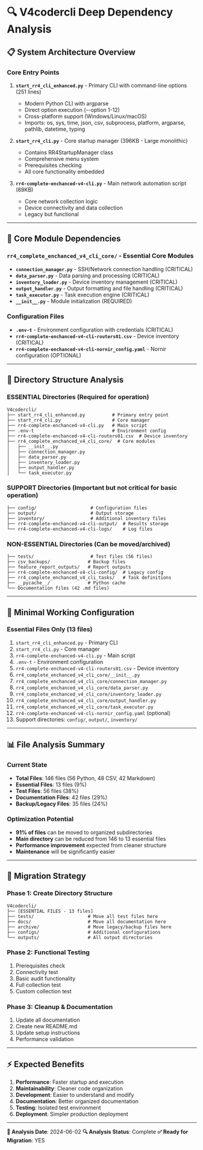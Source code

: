 # 🔍 V4codercli Deep Dependency Analysis

## 📋 **System Architecture Overview**

### **Core Entry Points**
1. **`start_rr4_cli_enhanced.py`** - Primary CLI with command-line options (251 lines)
   - Modern Python CLI with argparse
   - Direct option execution (--option 1-12)
   - Cross-platform support (Windows/Linux/macOS)
   - Imports: os, sys, time, json, csv, subprocess, platform, argparse, pathlib, datetime, typing

2. **`start_rr4_cli.py`** - Core startup manager (396KB - Large monolithic)
   - Contains RR4StartupManager class
   - Comprehensive menu system
   - Prerequisites checking
   - All core functionality embedded

3. **`rr4-complete-enchanced-v4-cli.py`** - Main network automation script (69KB)
   - Core network collection logic
   - Device connectivity and data collection
   - Legacy but functional

---

## 🔧 **Core Module Dependencies**

### **`rr4_complete_enchanced_v4_cli_core/`** - Essential Core Modules
- **`connection_manager.py`** - SSH/Network connection handling (CRITICAL)
- **`data_parser.py`** - Data parsing and processing (CRITICAL)
- **`inventory_loader.py`** - Device inventory management (CRITICAL)
- **`output_handler.py`** - Output formatting and file handling (CRITICAL)
- **`task_executor.py`** - Task execution engine (CRITICAL)
- **`__init__.py`** - Module initialization (REQUIRED)

### **Configuration Files**
- **`.env-t`** - Environment configuration with credentials (CRITICAL)
- **`rr4-complete-enchanced-v4-cli-routers01.csv`** - Device inventory (CRITICAL)
- **`rr4-complete-enchanced-v4-cli-nornir_config.yaml`** - Nornir configuration (OPTIONAL)

---

## 📁 **Directory Structure Analysis**

### **ESSENTIAL Directories (Required for operation)**
```
V4codercli/
├── start_rr4_cli_enhanced.py          # Primary entry point
├── start_rr4_cli.py                   # Core manager
├── rr4-complete-enchanced-v4-cli.py   # Main script
├── .env-t                             # Environment config
├── rr4-complete-enchanced-v4-cli-routers01.csv  # Device inventory
├── rr4_complete_enchanced_v4_cli_core/  # Core modules
│   ├── __init__.py
│   ├── connection_manager.py
│   ├── data_parser.py
│   ├── inventory_loader.py
│   ├── output_handler.py
│   └── task_executor.py
```

### **SUPPORT Directories (Important but not critical for basic operation)**
```
├── config/                    # Configuration files
├── output/                    # Output storage
├── inventory/                 # Additional inventory files
├── rr4-complete-enchanced-v4-cli-output/  # Results storage
└── rr4-complete-enchanced-v4-cli-logs/    # Log files
```

### **NON-ESSENTIAL Directories (Can be moved/archived)**
```
├── tests/                     # Test files (56 files)
├── csv_backups/              # Backup files
├── feature_report_outputs/   # Report outputs
├── rr4-complete-enchanced-v4-cli-config/  # Legacy config
├── rr4_complete_enchanced_v4_cli_tasks/   # Task definitions
├── __pycache__/              # Python cache
└── Documentation files (42 .md files)
```

---

## 🎯 **Minimal Working Configuration**

### **Essential Files Only (13 files)**
1. `start_rr4_cli_enhanced.py` - Primary CLI
2. `start_rr4_cli.py` - Core manager  
3. `rr4-complete-enchanced-v4-cli.py` - Main script
4. `.env-t` - Environment configuration
5. `rr4-complete-enchanced-v4-cli-routers01.csv` - Device inventory
6. `rr4_complete_enchanced_v4_cli_core/__init__.py`
7. `rr4_complete_enchanced_v4_cli_core/connection_manager.py`
8. `rr4_complete_enchanced_v4_cli_core/data_parser.py`
9. `rr4_complete_enchanced_v4_cli_core/inventory_loader.py`
10. `rr4_complete_enchanced_v4_cli_core/output_handler.py`
11. `rr4_complete_enchanced_v4_cli_core/task_executor.py`
12. `rr4-complete-enchanced-v4-cli-nornir_config.yaml` (optional)
13. Support directories: `config/`, `output/`, `inventory/`

---

## 📊 **File Analysis Summary**

### **Current State**
- **Total Files**: 146 files (56 Python, 48 CSV, 42 Markdown)
- **Essential Files**: 13 files (9%)
- **Test Files**: 56 files (38%)
- **Documentation Files**: 42 files (29%)
- **Backup/Legacy Files**: 35 files (24%)

### **Optimization Potential**
- **91% of files** can be moved to organized subdirectories
- **Main directory** can be reduced from 146 to 13 essential files
- **Performance improvement** expected from cleaner structure
- **Maintenance** will be significantly easier

---

## 🚀 **Migration Strategy**

### **Phase 1: Create Directory Structure**
```
V4codercli/
├── [ESSENTIAL FILES - 13 files]
├── tests/                    # Move all test files here
├── docs/                     # Move all documentation here  
├── archive/                  # Move legacy/backup files here
├── configs/                  # Additional configurations
└── outputs/                  # All output directories
```

### **Phase 2: Functional Testing**
1. Prerequisites check
2. Connectivity test
3. Basic audit functionality
4. Full collection test
5. Custom collection test

### **Phase 3: Cleanup & Documentation**
1. Update all documentation
2. Create new README.md
3. Update setup instructions
4. Performance validation

---

## ⚡ **Expected Benefits**

1. **Performance**: Faster startup and execution
2. **Maintainability**: Cleaner code organization
3. **Development**: Easier to understand and modify
4. **Documentation**: Better organized documentation
5. **Testing**: Isolated test environment
6. **Deployment**: Simpler production deployment

---

**📅 Analysis Date**: 2024-06-02
**🔍 Analysis Status**: Complete
**✅ Ready for Migration**: YES 